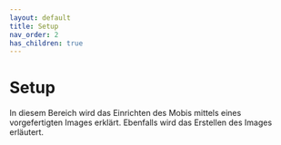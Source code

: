 ```yaml
---
layout: default
title: Setup
nav_order: 2
has_children: true
---
```


# Setup

In diesem Bereich wird das Einrichten des Mobis mittels eines vorgefertigten Images erklärt.
Ebenfalls wird das Erstellen des Images erläutert.
